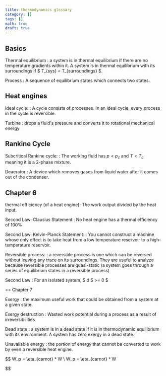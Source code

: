 ```yaml
---
title: thermodynamics glossary
category: []
tags: []
math: true
draft: true
---
```



## Basics

Thermal equilibrium
: a system is in thermal equilibrium if there are no temperature gradients within it. A system is in thermal equilibrium with its surroundings if $ T_{sys} = T_{surroundings} $.

Process
: A sequence of equilibrium states which connects two states.


## Heat engines
Ideal cycle:
: A cycle consists of processes. In an ideal cycle, every process in the cycle is reversible.

Turbine
: drops a fluid's pressure and converts it to rotational mechanical energy

## Rankine Cycle

Subcritical Rankine cycle:
: The working fluid has $p<p_c$ and $T < T_c$ meaning it is a 2-phase mixture. 

Deaerator
: A device which removes gases from liquid water after it comes out of the condenser.

## Chapter 6

thermal efficiency (of a heat engine):
The work output divided by the heat input. 

Second Law: Clausius Statement
: No heat engine has a thermal efficiency of 100%

Second Law: Kelvin-Planck Statement:
: You cannot construct a machine whose only effect is to take heat from a low temperature reservoir to a high-temperature reservoir. 

Reversible process: 
: a reversible process is one which can be reversed without leaving any trace on its surroundings. They are useful to analyze because reversible processes are quasi-static (a system goes through a series of equilibrium states in a reversible process)

Second Law
: For an isolated system, $ d S >= 0 $

== Chapter 7

Exergy
: the maximum useful work that could be obtained from a system at a given state. 

Exergy destruction
: Wasted work potential during a process as a result of irreversibilities

Dead state
: a system is in a dead state if it is in thermodynamic equilibrium with its environment. A system has zero exergy in a dead state. 

Unavailable energy
: the portion of energy that cannot be converted to work by even a reversible heat engine.


$$
W_p = \eta_{carnot} * W 
\\
W_p = \eta_{carnot} * W 

$$
